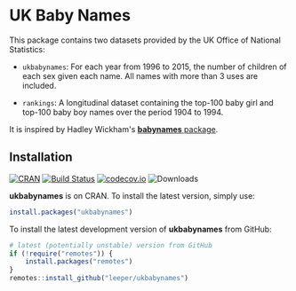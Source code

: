 # UK Baby Names

This package contains two datasets provided by the UK Office of National Statistics:

* `ukbabynames`: For each year from 1996 to 2015, the number of children of each sex given each name. All names with more than 3 uses are included.

* `rankings`: A longitudinal dataset containing the top-100 baby girl and top-100 baby boy names over the period 1904 to 1994.

It is inspired by Hadley Wickham's [**babynames** package](https://cran.r-project.org/package=babynames).

## Installation

[![CRAN](https://www.r-pkg.org/badges/version/ukbabynames)](https://cran.r-project.org/package=ukbabynames)
[![Build Status](https://travis-ci.org/leeper/ukbabynames.svg?branch=master)](https://travis-ci.org/leeper/ukbabynames)
[![codecov.io](https://codecov.io/github/leeper/ukbabynames/coverage.svg?branch=master)](https://codecov.io/github/leeper/ukbabynames?branch=master)
![Downloads](https://cranlogs.r-pkg.org/badges/ukbabynames)

**ukbabynames** is on CRAN. To install the latest version, simply use:

```R
install.packages("ukbabynames")
```

To install the latest development version of **ukbabynames** from GitHub:

```R
# latest (potentially unstable) version from GitHub
if (!require("remotes")) {
    install.packages("remotes")
}
remotes::install_github("leeper/ukbabynames")
```

